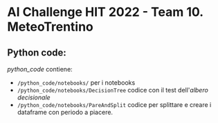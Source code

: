 # AI Challenge HIT 2022 - Team 10. MeteoTrentino

## Python code:
*python_code*  contiene:

* ` /python_code/notebooks/ ` per i notebooks
* ` /python_code/notebooks/DecisionTree ` codice con il test dell'*albero decisionale*
* ` /python_code/notebooks/PareAndSplit ` codice per splittare e creare i dataframe con periodo a piacere.
